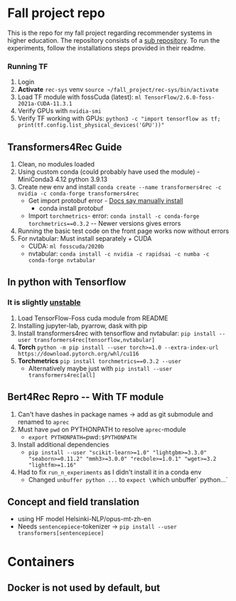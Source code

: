 # Fall project repo
This is the repo for my fall project regarding recommender systems in higher education.
The repository consists of a [sub repository](https://github.com/asash/bert4rec_repro). 
To run the experiments, follow the installations steps provided in their readme.


### Running TF
1. Login
2. **Activate** `rec-sys` venv `source ~/fall_project/rec-sys/bin/activate`
3. Load TF module with fossCuda (latest): `ml TensorFlow/2.6.0-foss-2021a-CUDA-11.3.1`
4. Verify GPUs with `nvidia-smi`
5. Verify TF working with GPUs: `python3 -c "import tensorflow as tf; print(tf.config.list_physical_devices('GPU'))"`

## Transformers4Rec Guide

1. Clean, no modules loaded
2. Using custom conda (could probably have used the module) - MiniConda3 4.12 python 3.9.13
3. Create new env and install `conda create --name transformers4rec -c nvidia -c conda-forge transformers4rec`
    - Get import protobuf error - [Docs say manually install](https://github.com/NVIDIA-Merlin/Transformers4Rec/issues/424)
        - conda install protobuf
    - Import `torchmetrics`- error: `conda install -c conda-forge torchmetrics==0.3.2` -- Newer versions gives errors
4. Running the basic test code on the front page works now without errors
5. For nvtabular: Must install separately + CUDA
    - CUDA: `ml fosscuda/2020b`
    - nvtabular: `conda install -c nvidia -c rapidsai -c numba -c conda-forge nvtabular`

## In python with Tensorflow
### It is slightly [unstable](https://github.com/NVIDIA-Merlin/Transformers4Rec/pull/448)
1. Load TensorFlow-Foss cuda module from README
2. Installing jupyter-lab, pyarrow, dask with pip
3. Install transformers4rec with tensorflow and nvtabular: `pip install --user transformers4rec[tensorflow,nvtabular]`
4. **Torch** `python -m pip install --user torch>=1.0 --extra-index-url https://download.pytorch.org/whl/cu116`
5. **Torchmetrics** `pip install torchmetrics==0.3.2 --user`
    - Alternatively maybe just with `pip install --user transformers4rec[all]`
    
## Bert4Rec Repro -- With TF module
1. Can't have dashes in package names -> add as git submodule
    and renamed to `aprec`
2. Must have `pwd` on PYTHONPATH to resolve `aprec`-module
    * `export PYTHONPATH=`pwd`:$PYTHONPATH`
3. Install additional dependencies
    - `pip install --user "scikit-learn>=1.0" "lightgbm>=3.3.0" "seaborn>=0.11.2" "mmh3>=3.0.0" "recbole>=1.0.1" "wget>=3.2 "lightfm>=1.16"`
4. Had to fix `run_n_experiments` as I didn't install it in a conda env
    - Changed `unbuffer python ...` to `expect \`which unbuffer\` python...`

## Concept and field translation
- using HF model Helsinki-NLP/opus-mt-zh-en
- Needs `sentencepiece`-tokenizer -> `pip install --user transformers[sentencepiece]`


# Containers
## Docker is not used by default, but 